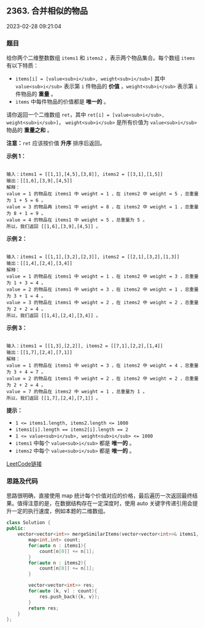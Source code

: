 ## 2363. 合并相似的物品

2023-02-28 09:21:04

### 题目

给你两个二维整数数组 ``items1`` 和 ``items2`` ，表示两个物品集合。每个数组 ``items`` 有以下特质：


- ``items[i] = [value<sub>i</sub>, weight<sub>i</sub>]`` 其中 ``value<sub>i</sub>`` 表示第 ``i`` 件物品的 **价值** ，``weight<sub>i</sub>`` 表示第 ``i`` 件物品的 **重量** 。
- ``items`` 中每件物品的价值都是 **唯一的** 。


请你返回一个二维数组 ``ret``，其中 ``ret[i] = [value<sub>i</sub>, weight<sub>i</sub>]``， ``weight<sub>i</sub>`` 是所有价值为 ``value<sub>i</sub>``<sub> </sub>物品的 **重量之和** 。

**注意：**``ret`` 应该按价值 **升序** 排序后返回。

 

**示例 1：**

```

输入：items1 = [[1,1],[4,5],[3,8]], items2 = [[3,1],[1,5]]
输出：[[1,6],[3,9],[4,5]]
解释：
value = 1 的物品在 items1 中 weight = 1 ，在 items2 中 weight = 5 ，总重量为 1 + 5 = 6 。
value = 3 的物品再 items1 中 weight = 8 ，在 items2 中 weight = 1 ，总重量为 8 + 1 = 9 。
value = 4 的物品在 items1 中 weight = 5 ，总重量为 5 。
所以，我们返回 [[1,6],[3,9],[4,5]] 。
```

**示例 2：**

```

输入：items1 = [[1,1],[3,2],[2,3]], items2 = [[2,1],[3,2],[1,3]]
输出：[[1,4],[2,4],[3,4]]
解释：
value = 1 的物品在 items1 中 weight = 1 ，在 items2 中 weight = 3 ，总重量为 1 + 3 = 4 。
value = 2 的物品在 items1 中 weight = 3 ，在 items2 中 weight = 1 ，总重量为 3 + 1 = 4 。
value = 3 的物品在 items1 中 weight = 2 ，在 items2 中 weight = 2 ，总重量为 2 + 2 = 4 。
所以，我们返回 [[1,4],[2,4],[3,4]] 。
```

**示例 3：**

```

输入：items1 = [[1,3],[2,2]], items2 = [[7,1],[2,2],[1,4]]
输出：[[1,7],[2,4],[7,1]]
解释：
value = 1 的物品在 items1 中 weight = 3 ，在 items2 中 weight = 4 ，总重量为 3 + 4 = 7 。
value = 2 的物品在 items1 中 weight = 2 ，在 items2 中 weight = 2 ，总重量为 2 + 2 = 4 。
value = 7 的物品在 items2 中 weight = 1 ，总重量为 1 。
所以，我们返回 [[1,7],[2,4],[7,1]] 。
```

 

**提示：**


- ``1 <= items1.length, items2.length <= 1000``
- ``items1[i].length == items2[i].length == 2``
- ``1 <= value<sub>i</sub>, weight<sub>i</sub> <= 1000``
- ``items1`` 中每个 ``value<sub>i</sub>`` 都是 <b>唯一的</b> 。
- ``items2`` 中每个 ``value<sub>i</sub>`` 都是 <b>唯一的</b> 。



[LeetCode链接](https://leetcode-cn.com/problems/merge-similar-items/)

### 思路及代码

思路很明确，直接使用 map 统计每个价值对应的价格，最后遍历一次返回最终结果。值得注意的是，在数据结构存在一定深度时，使用 auto 关键字传递引用会提升一定的执行速度，例如本题的二维数组。

```cpp
class Solution {
public:
    vector<vector<int>> mergeSimilarItems(vector<vector<int>>& items1, vector<vector<int>>& items2) {
        map<int,int> count;
        for(auto n : items1){
            count[n[0]] += n[1];
        }
        for(auto n : items2){
            count[n[0]] += n[1];
        }

        vector<vector<int>> res;
        for(auto [k, v] : count){
            res.push_back({k, v});
        }
        return res;
    }
};
```